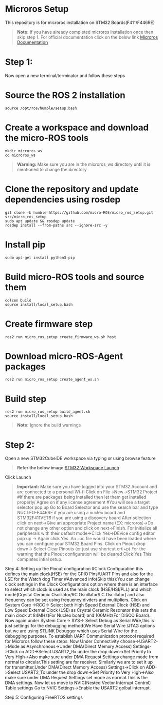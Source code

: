 # Microros Setup
This repository is for microros installation on STM32 Boards(F411/F446RE)
>**Note:** If you have already completed microros installation once then skip step 1. For official documentation click on the below link
[Microros Documentation](https://micro.ros.org/docs/tutorials/core/first_application_linux/)

# Step 1:
Now open a new terminal/terminator and follow these steps
# Source the ROS 2 installation
	source /opt/ros/humble/setup.bash
	
# Create a workspace and download the micro-ROS tools
	mkdir microros_ws
	cd microros_ws
	
>**Warning:** Make sure you are in the microros_ws directory until it is mentioned to change the directory

	
# Clone the repository and update dependencies using rosdep
	git clone -b humble https://github.com/micro-ROS/micro_ros_setup.git src/micro_ros_setup
	sudo apt update && rosdep update
	rosdep install --from-paths src --ignore-src -y
	
# Install pip
	sudo apt-get install python3-pip

# Build micro-ROS tools and source them
	colcon build
	source install/local_setup.bash
	
# Create firmware step
	ros2 run micro_ros_setup create_firmware_ws.sh host

# Download micro-ROS-Agent packages
	ros2 run micro_ros_setup create_agent_ws.sh

# Build step
	ros2 run micro_ros_setup build_agent.sh
	source install/local_setup.bash
 >**Note:** Ignore the build warnings

# Step 2: 
Open a new STM32CubeIDE workspace via typing or using browse feature
>**Refer the below image**
[STM32 Workspace Launch](Images/Stm32.png)

Click Launch
>**Important:** Make sure you have logged into your STM32 Account and are connected to a personal Wi-fi
Click on File->New->STM32 Project
#If there are packages being installed then let them get installed properly/ Agree on if any license agreement
#You will see a target selector pop up 
Go to Board Selector and use the search bar and type NUCLEO-F446RE if you are using a nucleo board and STM32F411VET6 if you are using a discovery board
After selection click on next->Give an appropriate Project name (EX: microros)->Do not change any other option and click on next->Finish.
For initialize all peripherals with their default mode->Click Yes->DEvice config editor pop up -> Again click Yes.
An .ioc file would have been loaded where you can configure your STM32 Board Pins.
Click on Pinout drop down-> Select Clear Pinouts (or just use shortcut crtl+p)
For the warning that the Pinout configuration will be cleared Click Yes
This completes intial setup.

Step 4: Setting up the Pinout configuration
#Clock Configuration this defines the main clock(HSE) for the GPIO Pins/UART Pins and also for the LSE for the Watch dog Timer
#Advanced info(Skip this):You can change clock settings in the Clock Configurations option where there is an interface to select which clock is used as the main clock (HSE/HSI/PLL) and which mode(Crystal Ceramic Oscillator/RC Oscillator/LC Oscillator) and also frequency can be set using frequency divders and multipliers. 
Click on System Core ->RCC-> Select both High Speed External Clock (HSE) and Low Speed External Clock (LSE) as Crystal Ceramic Resonator this sets the main clock at 84MHz(For Nucleo board) and 100MHz(For DISCO Board).
Now again under System Core-> SYS-> Select Debug as Serial Wire,this is just settings for the debugging method(We Have Serial Wire /JTAG options but we are using STLINK Debugger which uses Serial Wire for the debugging purpose).
To establish UART Communication protocol required for Microros follow these steps:
Now Under Connectivity choose->USART2->Mode as Asynchronous->Under DMA(Direct Memory Access) Settings->Click on ADD->Select USART2_Rx under the drop down->Set Priority to Very High->Also make sure under DMA Request Settings change mode from normal to circular.This setting are for receiver. 
Similarly we are to set it up for transmitter,Under DMA(Direct Memory Access) Settings->Click on ADD->Select USART2_Tx under the drop down->Set Priority to Very High->Also make sure under DMA Request Settings set mode as normal.This is the DMA settings.
Now let us move to NVIC(Nested Vector Interrupt Control) Table settings
Go to NVIC Settings->Enable the USART2 golbal interrupt.

Step 5: Configuring FreeRTOS settings

 



